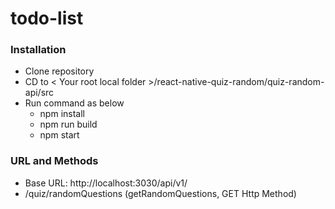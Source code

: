 # todo-list

### Installation
  - Clone repository
  - CD to < Your root local folder >/react-native-quiz-random/quiz-random-api/src
  - Run command as below
    - npm install
    - npm run build
    - npm start

### URL and Methods
  - Base URL: http://localhost:3030/api/v1/
  - /quiz/randomQuestions (getRandomQuestions, GET Http Method)